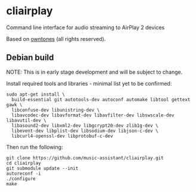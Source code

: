 # cliairplay
Command line interface for audio streaming to AirPlay 2 devices

Based on [owntones](https://github.com/owntone/owntone-server) (all rights reserved).

## Debian build
NOTE: This is in early stage development and will be subject to change.

Install required tools and libraries - minimal list yet to be confirmed:
```
sudo apt-get install \
  build-essential git autotools-dev autoconf automake libtool gettext gawk \
  libconfuse-dev libunistring-dev \
  libavcodec-dev libavformat-dev libavfilter-dev libswscale-dev libavutil-dev \
  libasound2-dev libxml2-dev libgcrypt20-dev zlib1g-dev \
  libevent-dev libplist-dev libsodium-dev libjson-c-dev \
  libcurl4-openssl-dev libprotobuf-c-dev
```

Then run the following:
```
git clone https://github.com/music-assistant/cliairplay.git
cd cliairplay
git submodule update --init
autoreconf -i
./configure
make
```
